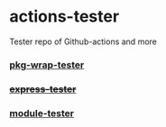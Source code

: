 # actions-tester
Tester repo of Github-actions and more

### [pkg-wrap-tester](https://nebobyeoli.github.io/actions-tester/pkg-wrap-tester/index.html)

### [~~express-tester~~](https://nebobyeoli.github.io/actions-tester/express-tester:3000)

### [module-tester](https://nebobyeoli.github.io/actions-tester/module-tester/index.html)

